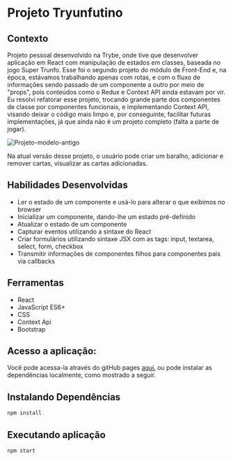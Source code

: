 # Projeto Tryunfutino

## Contexto

Projeto pessoal desenvolvido na Trybe, onde tive que desenvolver aplicação em React com manipulação de estados em classes, baseada no jogo Super Trunfo. 
Esse foi o segundo projeto do módulo de Front-End e, na época, estávamos trabalhando apenas com rotas, e com o fluxo de informações sendo passado de um componente a outro por meio de "props", pois conteúdos como o Redux e Context API ainda estavam por vir. Eu resolvi refatorar esse projeto, trocando grande parte dos componentes de classe por componentes funcionais, e implementando Context API, visando deixar o código mais limpo e, por conseguinte, facilitar futuras implementações, já que ainda não é um projeto completo (falta a parte de jogar).

<img src='Tryunfo.gif' alt='Projeto-modelo-antigo'>

Na atual versão desse projeto, o usuário pode criar um baralho, adicionar e remover cartas, visualizar as cartas adicionadas.

## Habilidades Desenvolvidas

* Ler o estado de um componente e usá-lo para alterar o que exibimos no browser
* Inicializar um componente, dando-lhe um estado pré-definido
* Atualizar o estado de um componente
* Capturar eventos utilizando a sintaxe do React
* Criar formulários utilizando sintaxe JSX com as tags: input, textarea, select, form, checkbox
* Transmitir informações de componentes filhos para componentes pais via callbacks

## Ferramentas

* React
* JavaScript ES6+
* CSS
* Context Api
* Bootstrap

## Acesso a aplicação:
Você pode acessa-la através do gitHub pages <a href="https://alectoralexander.github.io/project-tryunfo/">aqui.</a> ou pode instalar as dependências localmente, como mostrado a seguir.

## Instalando Dependências

``` bash
npm install
``` 

## Executando aplicação

  ``` bash
  npm start
  ```
